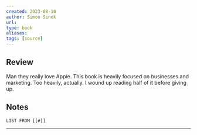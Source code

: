 ```yaml
---
created: 2023-08-10
author: Simon Sinek
url: 
type: book
aliases: 
tags: [source]
---
```

## Review
Man they really love Apple. This book is heavily focused on businesses and marketing. Too heavily, actually. I wound up reading half of it before giving up.

## Notes
```dataview
LIST FROM [[#]]
```

---